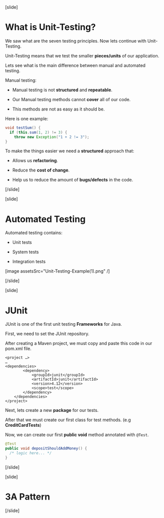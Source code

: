 [slide]

# What is Unit-Testing?

We saw what are the seven testing principles. Now lets continue with Unit-Testing.

Unit-Testing means that we test the smaller **pieces/units** of our application.

Lets see what is the main difference between manual and automated testing.

Manual testing:

- Manual testing is not **structured** and **repeatable**.

- Our Manual testing methods cannot **cover** all of our code.

- This methods are not as easy as it should be.

Here is one example: 

```java
void testSum() {
  if (this.sum(1, 2) != 3) {
    throw new Exception("1 + 2 != 3");
}
```

To make the things easier we need a **structured** approach that:

- Allows us **refactoring**.

- Reduce the **cost of change**.

- Help us to reduce the amount of **bugs/defects** in the code.


[/slide]


[slide]

# Automated Testing

Automated testing contains:

- Unit tests

- System tests

- Integration tests


[image assetsSrc="Unit-Testing-Example(1).png" /]


[/slide]

[slide]

# JUnit

JUnit is one of the first unit testing **Frameworks** for Java.

First, we need to set the JUnit repository. 

After creating a Maven project, we must copy and paste this code in our pom.xml file.

```
<project …>
…
<dependencies>
        <dependency>
            <groupId>junit</groupId>
            <artifactId>junit</artifactId>
            <version>4.12</version>
            <scope>test</scope>
        </dependency>
    </dependencies>
</project>
```

Next, lets create a new **package** for our tests.

After that we must create our first class for test methods. (e.g **CreditCardTests**)

Now, we can create our first **public void** method annotated with `@Test`.

``` java
@Test
public void depositShouldAddMoney() {
  /* logic here... */
}
```

[/slide]


[slide]

# 3A Pattern

[/slide]